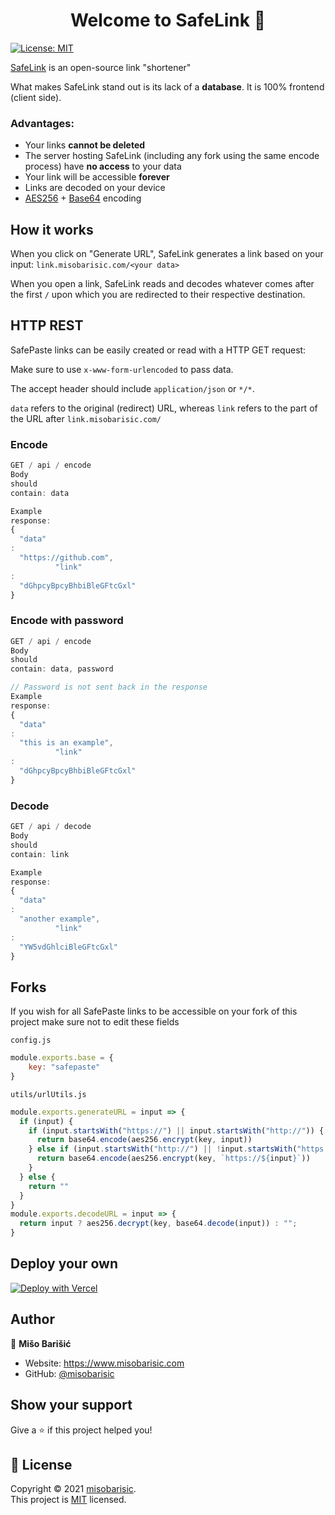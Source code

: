 <h1 align="center">Welcome to SafeLink 👋</h1>
<p>
  <a href="https://github.com/misobarisic/SafeLink/blob/main/LICENSE" target="_blank">
    <img alt="License: MIT" src="https://img.shields.io/badge/License-MIT-yellow.svg" />
  </a>
</p>

[SafeLink](https://misobarisic.com/go/safelink) is an open-source link "shortener"

What makes SafeLink stand out is its lack of a **database**. It is 100% frontend (client side).

### Advantages:

- Your links **cannot be deleted**
- The server hosting SafeLink (including any fork using the same encode process) have **no access** to your data
- Your link will be accessible **forever**
- Links are decoded on your device
- [AES256](https://en.wikipedia.org/wiki/Advanced_Encryption_Standard) + [Base64](https://en.wikipedia.org/wiki/Base64)
  encoding

## How it works

When you click on "Generate URL", SafeLink generates a link based on your input: `link.misobarisic.com/<your data>`

When you open a link, SafeLink reads and decodes whatever comes after the first `/` upon which you are redirected to
their respective destination.

## HTTP REST

SafePaste links can be easily created or read with a HTTP GET request:

Make sure to use `x-www-form-urlencoded` to pass data.

The accept header should include `application/json` or `*/*`.

`data` refers to the original (redirect) URL, whereas
`link` refers to the part of the URL after `link.misobarisic.com/`

### Encode

```javascript
GET / api / encode
Body
should
contain: data

Example
response:
{
  "data"
:
  "https://github.com",
          "link"
:
  "dGhpcyBpcyBhbiBleGFtcGxl"
} 
```

### Encode with password

```javascript
GET / api / encode
Body
should
contain: data, password

// Password is not sent back in the response
Example
response:
{
  "data"
:
  "this is an example",
          "link"
:
  "dGhpcyBpcyBhbiBleGFtcGxl"
} 
```

### Decode

```javascript
GET / api / decode
Body
should
contain: link

Example
response:
{
  "data"
:
  "another example",
          "link"
:
  "YW5vdGhlciBleGFtcGxl"
}
```

## Forks

If you wish for all SafePaste links to be accessible on your fork of this project make sure not to edit these fields

`config.js`

``` javascript
module.exports.base = {
    key: "safepaste"
}
```

`utils/urlUtils.js`

```javascript
module.exports.generateURL = input => {
  if (input) {
    if (input.startsWith("https://") || input.startsWith("http://")) {
      return base64.encode(aes256.encrypt(key, input))
    } else if (input.startsWith("http://") || !input.startsWith("https://")) {
      return base64.encode(aes256.encrypt(key, `https://${input}`))
    }
  } else {
    return ""
  }
}
module.exports.decodeURL = input => {
  return input ? aes256.decrypt(key, base64.decode(input)) : "";
}

```

## Deploy your own

[![Deploy with Vercel](https://vercel.com/button)](https://vercel.com/new/git/external?repository-url=https://github.com/misobarisic/safelink/)

## Author

👤 **Mišo Barišić**

* Website: https://www.misobarisic.com
* GitHub: [@misobarisic](https://github.com/misobarisic)

## Show your support

Give a ⭐️ if this project helped you!

## 📝 License

Copyright © 2021 [misobarisic](https://github.com/misobarisic).<br />
This project is [MIT](https://github.com/misobarisic/SafeLink/blob/main/LICENSE) licensed.
